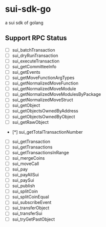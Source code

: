 # sui-sdk-go
a sui sdk  of golang

## Support RPC Status
- [ ] sui_batchTransaction
- [ ] sui_dryRunTransaction
- [ ] sui_executeTransaction
- [ ] sui_getCommitteeInfo
- [ ] sui_getEvents
- [ ] sui_getMoveFunctionArgTypes
- [ ] sui_getNormalizedMoveFunction
- [ ] sui_getNormalizedMoveModule
- [ ] sui_getNormalizedMoveModulesByPackage
- [ ] sui_getNormalizedMoveStruct
- [ ] sui_getObject
- [ ] sui_getObjectsOwnedByAddress
- [ ] sui_getObjectsOwnedByObject
- [ ] sui_getRawObject
- [*] sui_getTotalTransactionNumber
- [ ] sui_getTransaction
- [ ] sui_getTransactions
- [ ] sui_getTransactionsInRange
- [ ] sui_mergeCoins
- [ ] sui_moveCall
- [ ] sui_pay
- [ ] sui_payAllSui
- [ ] sui_paySui
- [ ] sui_publish
- [ ] sui_splitCoin
- [ ] sui_splitCoinEqual
- [ ] sui_subscribeEvent
- [ ] sui_transferObject
- [ ] sui_transferSui
- [ ] sui_tryGetPastObject